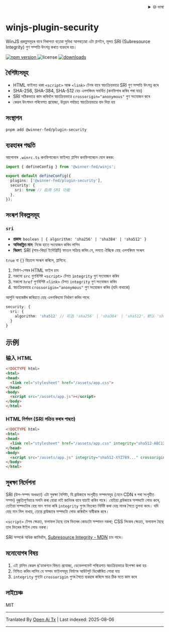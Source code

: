 
<div align="right">
  <details>
    <summary >🌐 ভাষা</summary>
    <div>
      <div align="center">
        <a href="https://openaitx.github.io/view.html?user=winjs-dev&project=winjs-plugin-security&lang=en">English</a>
        | <a href="https://openaitx.github.io/view.html?user=winjs-dev&project=winjs-plugin-security&lang=zh-CN">简体中文</a>
        | <a href="https://openaitx.github.io/view.html?user=winjs-dev&project=winjs-plugin-security&lang=zh-TW">繁體中文</a>
        | <a href="https://openaitx.github.io/view.html?user=winjs-dev&project=winjs-plugin-security&lang=ja">日本語</a>
        | <a href="https://openaitx.github.io/view.html?user=winjs-dev&project=winjs-plugin-security&lang=ko">한국어</a>
        | <a href="https://openaitx.github.io/view.html?user=winjs-dev&project=winjs-plugin-security&lang=hi">हिन्दी</a>
        | <a href="https://openaitx.github.io/view.html?user=winjs-dev&project=winjs-plugin-security&lang=th">ไทย</a>
        | <a href="https://openaitx.github.io/view.html?user=winjs-dev&project=winjs-plugin-security&lang=fr">Français</a>
        | <a href="https://openaitx.github.io/view.html?user=winjs-dev&project=winjs-plugin-security&lang=de">Deutsch</a>
        | <a href="https://openaitx.github.io/view.html?user=winjs-dev&project=winjs-plugin-security&lang=es">Español</a>
        | <a href="https://openaitx.github.io/view.html?user=winjs-dev&project=winjs-plugin-security&lang=it">Italiano</a>
        | <a href="https://openaitx.github.io/view.html?user=winjs-dev&project=winjs-plugin-security&lang=ru">Русский</a>
        | <a href="https://openaitx.github.io/view.html?user=winjs-dev&project=winjs-plugin-security&lang=pt">Português</a>
        | <a href="https://openaitx.github.io/view.html?user=winjs-dev&project=winjs-plugin-security&lang=nl">Nederlands</a>
        | <a href="https://openaitx.github.io/view.html?user=winjs-dev&project=winjs-plugin-security&lang=pl">Polski</a>
        | <a href="https://openaitx.github.io/view.html?user=winjs-dev&project=winjs-plugin-security&lang=ar">العربية</a>
        | <a href="https://openaitx.github.io/view.html?user=winjs-dev&project=winjs-plugin-security&lang=fa">فارسی</a>
        | <a href="https://openaitx.github.io/view.html?user=winjs-dev&project=winjs-plugin-security&lang=tr">Türkçe</a>
        | <a href="https://openaitx.github.io/view.html?user=winjs-dev&project=winjs-plugin-security&lang=vi">Tiếng Việt</a>
        | <a href="https://openaitx.github.io/view.html?user=winjs-dev&project=winjs-plugin-security&lang=id">Bahasa Indonesia</a>
      </div>
    </div>
  </details>
</div>

# winjs-plugin-security

WinJS প্ৰকল্পসমূহৰ বাবে নিৰাপত্তা বঢ়োৱা সুবিধা আগবঢ়োৱা এটা প্লাগইন, মূলত SRI (Subresource Integrity) গুণ সম্পত্তি উৎপন্ন কৰাত ব্যৱহাৰ হয়।

<p>
  <a href="https://npmjs.com/package/@winner-fed/plugin-security">
   <img src="https://img.shields.io/npm/v/@winner-fed/plugin-security?style=flat-square&colorA=564341&colorB=EDED91" alt="npm version" />
  </a>
  <img src="https://img.shields.io/badge/License-MIT-blue.svg?style=flat-square&colorA=564341&colorB=EDED91" alt="license" />
  <a href="https://npmcharts.com/compare/@winner-fed/plugin-security?minimal=true"><img src="https://img.shields.io/npm/dm/@winner-fed/plugin-security.svg?style=flat-square&colorA=564341&colorB=EDED91" alt="downloads" /></a>
</p>

## বৈশিষ্ট্যসমূহ

- HTML ফাইলত থকা `<script>` আৰু `<link>` টেগৰ বাবে স্বয়ংক্ৰিয়ভাৱে SRI গুণ সম্পত্তি উৎপন্ন কৰে
- SHA-256, SHA-384, SHA-512 হেচ এলগৰিদম সমৰ্থিত (কনফিগাৰ কৰিব পৰা যায়)
- SRI সঠিকভাৱে কাম কৰিবলৈ স্বয়ংক্ৰিয়ভাৱে `crossorigin="anonymous"` গুণ সংযোজন কৰে
- কেৱল উৎপাদন পৰিবেশত প্ৰযোজ্য, উন্নয়ন পৰ্যায়ত স্বয়ংক্ৰিয়ভাৱে বাদ দিয়া হয়

## সংস্থাপন

```bash
pnpm add @winner-fed/plugin-security
```

## ব্যৱহাৰৰ পদ্ধতি

আপোনাৰ `.winrc.ts` কনফিগাৰেচন ফাইলত প্লাগিন কনফিগাৰেচন যোগ কৰক:

```typescript
import { defineConfig } from '@winner-fed/winjs';

export default defineConfig({
  plugins: ['@winner-fed/plugin-security'],
  security: {
    sri: true // 启用 SRI 功能
  },
});
```

## সংৰূপ বিকল্পসমূহ

### `sri`

- **প্ৰকাৰ**: `boolean | { algorithm: 'sha256' | 'sha384' | 'sha512' }`
- **অবিকল্পিত মান**: নিজে হাতে সংযোজন কৰিব লাগিব
- **বিৱৰণ**: SRI (সাব-ৰিছৰ্চ ইন্টেগ্ৰিটি) ফাংচন সক্ৰিয় কৰিব নে, লগতে ঐচ্ছিক হেছ এলগৰিদম সংৰূপ

`true` বা `{}` হিচাপে সংৰূপ কৰিলে, প্লাগিনে:

1. নিৰ্মাণ-শেষৰ HTML ফাইল চাব
2. সকলো `src` গুণবিশিষ্ট `<script>` টেগত `integrity` গুণ সংযোজন কৰিব
3. সকলো `href` গুণবিশিষ্ট `<link>` টেগত `integrity` গুণ সংযোজন কৰিব
4. স্বয়ংক্ৰিয়ভাৱে `crossorigin="anonymous"` গুণ সংযোজন কৰিব (যদি নাথাকে)

আপুনি অবজেক্টৰ জৰিয়তে হেছ এলগৰিদমো নিৰ্ধাৰণ কৰিব পাৰে:

```typescript
security: {
  sri: {
    algorithm: 'sha512' // 可选 'sha256' | 'sha384' | 'sha512'，默认 'sha512'
  }
}
```

## 示例

### 输入 HTML

```html
<!DOCTYPE html>
<html>
<head>
  <link rel="stylesheet" href="/assets/app.css">
</head>
<body>
  <script src="/assets/app.js"></script>
</body>
</html>
```

### HTML নিৰ্গমন (SRI সক্ৰিয় কৰাৰ পাছত)

```html
<!DOCTYPE html>
<html>
<head>
  <link rel="stylesheet" href="/assets/app.css" integrity="sha512-ABC123..." crossorigin="anonymous">
</head>
<body>
  <script src="/assets/app.js" integrity="sha512-XYZ789..." crossorigin="anonymous"></script>
</body>
</html>
```

## সুৰক্ষা নিৰ্দেশনা

SRI (উপ-সম্পদ অখণ্ডতা) এটা সুৰক্ষা বৈশিষ্ট্য, যি ব্ৰাউজাৰে সংগৃহীত সম্পদসমূহ (যেনে CDN ৰ পৰা সংগৃহীত সম্পদ) দুষ্কৃতিপূৰ্ণভাৱে সলনি কৰা হোৱা নাই জানিবৰ বাবে যাচাই কৰিব পাৰে। যেতিয়া ব্ৰাউজাৰে সম্পদটো লোড কৰে, তেতিয়া সম্পদটোৰ হেছ মান গণনা কৰি `integrity` গুণৰ ভিতৰত নিৰ্দিষ্ট কৰা হেছ মানৰ সৈতে তুলনা কৰে। যদি হেছ মান মিল নাখায়, তেন্তে ব্ৰাউজাৰে সম্পদটো লোড কৰিবলৈ অস্বীকাৰ কৰে।

`<script>` টেগৰ ক্ষেত্ৰত, ফলাফল হৈছে তাৰ ভিতৰৰ কোডটো সম্পাদন নকৰা; CSS লিংকৰ ক্ষেত্ৰত, ফলাফল হৈছে তাৰ ভিতৰৰ ষ্টাইল লোড নকৰা।

SRI সম্পৰ্কে অধিক জানিবলৈ, [Subresource Integrity - MDN](https://developer.mozilla.org/zh-CN/docs/Web/Security/Subresource_Integrity) চাব পাৰে।

## মনোযোগৰ বিষয়

1. এই প্লাগিন কেৱল প্ৰ'ডাকশ্যন বিল্ডত প্ৰযোজ্য, ডেভেলপমেন্ট পৰিৱেশত স্বয়ংক্ৰিয়ভাৱে উপেক্ষা কৰা হয়
2. নিশ্চিত কৰিব লাগিব যে সম্পদ ফাইলসমূহ নিৰ্মাণৰ আউটপুট ডিৰেক্টৰিত পোৱা যায়
3. `integrity` গুণটো `crossorigin` গুণৰ সৈতে ব্যৱহাৰ কৰিলে মাত্ৰ ঠিক মতে কাম কৰে

## লাইচেঞ্চ

MIT



---

Tranlated By [Open Ai Tx](https://github.com/OpenAiTx/OpenAiTx) | Last indexed: 2025-08-06

---
